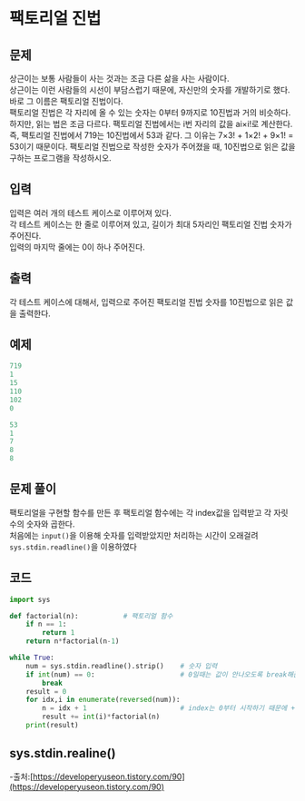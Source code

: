 # 팩토리얼 진법
## 문제
상근이는 보통 사람들이 사는 것과는 조금 다른 삶을 사는 사람이다.    
상근이는 이런 사람들의 시선이 부담스럽기 때문에, 자신만의 숫자를 개발하기로 했다. 바로 그 이름은 팩토리얼 진법이다.     
팩토리얼 진법은 각 자리에 올 수 있는 숫자는 0부터 9까지로 10진법과 거의 비슷하다.     
하지만, 읽는 법은 조금 다르다. 팩토리얼 진법에서는 i번 자리의 값을 ai×i!로 계산한다.    
즉, 팩토리얼 진법에서 719는 10진법에서 53과 같다. 그 이유는 7×3! + 1×2! + 9×1! = 53이기 때문이다.
팩토리얼 진법으로 작성한 숫자가 주어졌을 때, 10진법으로 읽은 값을 구하는 프로그램을 작성하시오. 
## 입력
입력은 여러 개의 테스트 케이스로 이루어져 있다.   
각 테스트 케이스는 한 줄로 이루어져 있고, 길이가 최대 5자리인 팩토리얼 진법 숫자가 주어진다.    
입력의 마지막 줄에는 0이 하나 주어진다.
## 출력
각 테스트 케이스에 대해서, 입력으로 주어진 팩토리얼 진법 숫자를 10진법으로 읽은 값을 출력한다.
## 예제
```python
719
1
15
110
102
0
```
```python
53
1
7
8
8
```
## 문제 풀이
팩토리얼을 구현할 함수를 만든 후 팩토리얼 함수에는 각 index값을 입력받고 각 자릿수의 숫자와 곱한다.   
처음에는 `input()`을 이용해 숫자를 입력받았지만 처리하는 시간이 오래걸려 `sys.stdin.readline()`을 이용하였다
## 코드
```python
import sys

def factorial(n):           # 팩토리얼 함수
    if n == 1:
        return 1
    return n*factorial(n-1)

while True:
    num = sys.stdin.readline().strip()    # 숫자 입력
    if int(num) == 0:                     # 0일때는 값이 안나오도록 break해준다
        break
    result = 0
    for idx,i in enumerate(reversed(num)):
        n = idx + 1                       # index는 0부터 시작하기 때문에 +1을 해준다
        result += int(i)*factorial(n)
    print(result)
```
## sys.stdin.realine()
-출처:[https://developeryuseon.tistory.com/90](https://developeryuseon.tistory.com/90)
